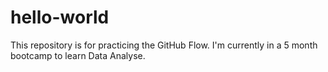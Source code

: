 # hello-world
This repository is for practicing the GitHub Flow.
I'm currently in a 5 month bootcamp to learn Data Analyse.
